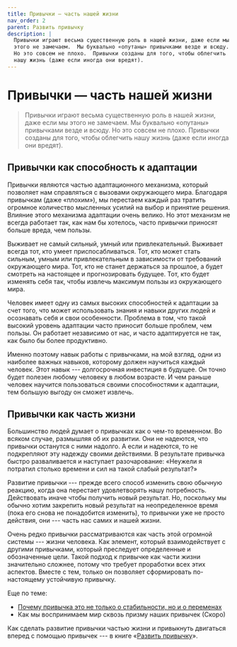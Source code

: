 ```yaml
---
title: Привычки — часть нашей жизни
nav_order: 2
parent: Развить привычку
description: |
  Привычки играют весьма существенную роль в нашей жизни, даже если мы
  этого не замечаем.  Мы буквально «опутаны» привычками везде и всюду.
  Но это совсем не плохо.  Привычки созданы для того, чтобы облегчить
  нашу жизнь (даже если иногда они вредят).
---
```


# Привычки — часть нашей жизни

> Привычки играют весьма существенную роль в нашей жизни, даже если мы
> этого не замечаем.  Мы буквально «опутаны» привычками везде и всюду.
> Но это совсем не плохо.  Привычки созданы для того, чтобы облегчить
> нашу жизнь (даже если иногда они вредят).

## Привычки как способность к адаптации

Привычки являются частью адаптационного механизма, который позволяет
нам справляться с вызовами окружающего мира.  Благодаря привычкам
(даже «плохим»), мы перестаем каждый раз тратить огромное количество
мысленных усилий на выбор и принятие решения.  Влияние этого механизма
адаптации очень велико.  Но этот механизм не всегда работает так, как
нам бы хотелось, часто привычки приносят больше вреда, чем пользы.

Выживает не самый сильный, умный или привлекательный.  Выживает всегда
тот, кто умеет приспосабливаться.  Тот, кто может стать сильным, умным
или привлекательным в зависимости от требований окружающего мира.
Тот, кто не станет держаться за прошлое, а будет смотреть на настоящее
и прогнозировать будущее.  Тот, кто будет изменять себя так, чтобы
извлечь максимум пользы из окружающего мира.

Человек имеет одну из самых высоких способностей к адаптации за счет
того, что может использовать знания и навыки других людей и осознавать
себя и свои особенности.  Проблема в том, что такой высокий уровень
адаптации часто приносит больше проблем, чем пользы.  Он работает
независимо от нас, и часто адаптируется не так, как было бы более
продуктивно.

Именно поэтому навык работы с привычками, на мой взгляд, одни из
наиболее важных навыков, которому должен научиться каждый человек.
Этот навык --- долгосрочная инвестиция в будущее.  Он точно будет
полезен любому человеку в любом возрасте.  И чем раньше человек
научится пользоваться своими способностями к адаптации, тем большую
выгоду он сможет извлечь.

## Привычки как часть жизни

Большинство людей думает о привычках как о чем-то временном.  Во
всяком случае, размышляя об их развитии.  Они не надеются, что
привычки останутся с ними надолго.  А если и надеются, то не
подкрепляют эту надежду своими действиями.  В результате привычка
быстро разваливается и наступает разочарование: «Неужели я потратил
столько времени и сил на такой слабый результат?»

Развитие привычки --- прежде всего способ изменить свою обычную
реакцию, когда она перестает удовлетворять нашу потребность.
Действовать иначе чтобы получить новый результат.  Но, поскольку мы
обычно хотим закрепить новый результат на неопределенное время (пока
его снова не понадобится изменить), то привычки уже не просто
действия, они --- часть нас самих и нашей жизни.

Очень редко привычки рассматриваются как часть этой огромной системы
--- жизни человека.  Как элемент, который взаимодействует с другими
привычками, который преследует определенные и обозначенные цели.
Такой подход к привычке как части жизни значительно сложнее, потому
что требует проработки всех этих аспектов.  Вместе с тем, только он
позволяет сформировать по-настоящему устойчивую привычку.

Еще по теме:
- [Почему привычка это не только о стабильности, но и о переменах](https://konstantin-morenko.ru/book-clippings/habits/new-habit-new-life.html)
- Как мы воспринимаем мир сквозь призму наших привычек (Скоро)

Как сделать развитие привычки частью жизни и привыкнуть двигаться
вперед с помощью привычек --- в книге «[Развить привычку](https://www.litres.ru/konstantin-morenko/razvit-privychku/)».
